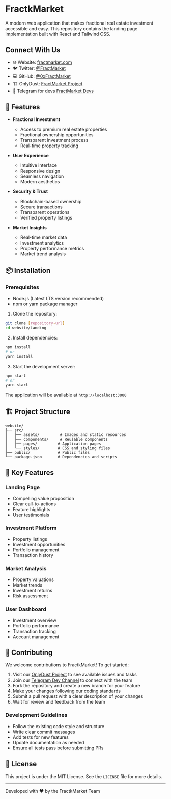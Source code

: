 # FractkMarket

A modern web application that makes fractional real estate investment accessible and easy. This repository contains the landing page implementation built with React and Tailwind CSS.

## Connect With Us
- 🌐 Website: [fractmarket.com](https://fractmarket.com)
- 🐦 Twitter: [@FractMarket](https://x.com/fractmarket)
- 💻 GitHub: [@0xFractMarket](https://github.com/0xFractMarket)
- 🏗️ OnlyDust: [FractMarket Project](https://app.onlydust.com/projects/fractmarket)
- 💬 Telegram for devs [FractMarket Devs](https://t.me/+phFVWzH5xp05OWFh)

## 🚀 Features

- **Fractional Investment**
  - Access to premium real estate properties
  - Fractional ownership opportunities
  - Transparent investment process
  - Real-time property tracking

- **User Experience**
  - Intuitive interface
  - Responsive design
  - Seamless navigation
  - Modern aesthetics

- **Security & Trust**
  - Blockchain-based ownership
  - Secure transactions
  - Transparent operations
  - Verified property listings

- **Market Insights**
  - Real-time market data
  - Investment analytics
  - Property performance metrics
  - Market trend analysis

## 📦 Installation

### Prerequisites
- Node.js (Latest LTS version recommended)
- npm or yarn package manager

1. Clone the repository:
```bash
git clone [repository-url]
cd website/Landing
```

2. Install dependencies:
```bash
npm install
# or
yarn install
```

3. Start the development server:
```bash
npm start
# or
yarn start
```

The application will be available at `http://localhost:3000`

## 🏗️ Project Structure

```
website/
├── src/
│   ├── assets/         # Images and static resources
│   ├── components/     # Reusable components
│   ├── pages/         # Application pages
│   └── styles/        # CSS and styling files
├── public/            # Public files
└── package.json       # Dependencies and scripts
```

## 🔑 Key Features

### Landing Page
- Compelling value proposition
- Clear call-to-actions
- Feature highlights
- User testimonials

### Investment Platform
- Property listings
- Investment opportunities
- Portfolio management
- Transaction history

### Market Analysis
- Property valuations
- Market trends
- Investment returns
- Risk assessment

### User Dashboard
- Investment overview
- Portfolio performance
- Transaction tracking
- Account management

## 🤝 Contributing

We welcome contributions to FractkMarket! To get started:

1. Visit our [OnlyDust Project](https://app.onlydust.com/projects/fractmarket) to see available issues and tasks
2. Join our [Telegram Dev Channel](https://t.me/+phFVWzH5xp05OWFh) to connect with the team
3. Fork the repository and create a new branch for your feature
4. Make your changes following our coding standards
5. Submit a pull request with a clear description of your changes
6. Wait for review and feedback from the team

### Development Guidelines
- Follow the existing code style and structure
- Write clear commit messages
- Add tests for new features
- Update documentation as needed
- Ensure all tests pass before submitting PRs

## 📝 License

This project is under the MIT License. See the `LICENSE` file for more details.

---

Developed with ❤️ by the FractkMarket Team
